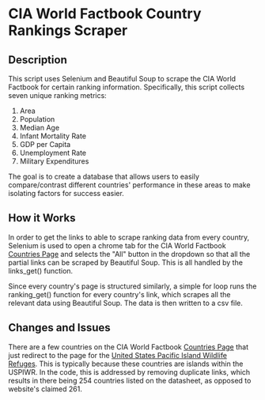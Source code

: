 # CIA World Factbook Country Rankings Scraper
## Description
This script uses Selenium and Beautiful Soup to scrape the CIA World Factbook for certain ranking information. Specifically, this script collects seven unique ranking metrics:
1. Area
2. Population
3. Median Age
4. Infant Mortality Rate
5. GDP per Capita
6. Unemployment Rate
7. Military Expenditures

The goal is to create a database that allows users to easily compare/contrast different countries' performance in these areas to make isolating factors for success easier.

## How it Works
In order to get the links to able to scrape ranking data from every country, Selenium is used to open a chrome tab for the CIA World Factbook [Countries Page](https://www.cia.gov/the-world-factbook/countries/) and selects the "All" button in the dropdown so that all the partial links can be scraped by Beautiful Soup. This is all handled by the links_get() function.

Since every country's page is structured similarly, a simple for loop runs the ranking_get() function for every country's link, which scrapes all the relevant data using Beautiful Soup. The data is then written to a csv file.

## Changes and Issues
There are a few countries on the CIA World Factbook [Countries Page](https://www.cia.gov/the-world-factbook/countries/) that just redirect to the page for the [United States Pacific Island Wildlife Refuges](https://www.cia.gov/the-world-factbook/countries/united-states-pacific-island-wildlife-refuges/). This is typically because these countries are islands within the USPIWR. In the code, this is addressed by removing duplicate links, which results in there being 254 countries listed on the datasheet, as opposed to website's claimed 261.